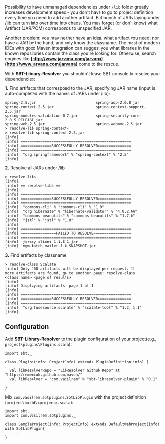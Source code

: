 Possibility to have unmanaged dependencies under `/lib` folder greatly increases development speed - you don't have to go to project definition every time you need to add another artifact. But bunch of JARs laying under /lib can turn into over time into chaos. You may forget (or don't know) what Artifact (JAR/POM) corresponds to unspecified JAR.

Another problem: you may neither have an idea, what artifact you need, nor have a JAR by the hand, and only know the classname. The most of modern IDEs with good Maven integration can suggest you what libraries in the known repositories contain the class you're looking for. Otherwise, search engines like **[http://www.jarvana.com/jarvana](http://www.jarvana.com/jarvana)** come to the rescue.


With **SBT-Library-Resolver** you shouldn't leave SBT console to resolve your dependencies:

**1.**  Find artifacts that correspond to the JAR, specifying JAR name (input is auto-completed with the names of JARs under /lib):

	spring-2.5.jar                           spring-aop-2.0.8.jar
	spring-context-2.5.jar                   spring-context-support-2.5.jar
	spring-modules-validation-0.7.jar        spring-security-core-2.0.5.RELEASE.jar
	spring-web-2.5.jar                       spring-webmvc-2.5.jar
	> resolve-lib spring-context-
	> resolve-lib spring-context-2.5.jar
	[info]
	[info] ==================================================
	[info] ==============SUCCESSFULLY RESOLVED===============
	[info] ==================================================
	[info]  "org.springframework" % "spring-context" % "2.5"
	[info]
  
**2.** Resolve all JARs under /lib

	> resolve-libs
	[info]
	[info] == resolve-libs ==
	[info]
	[info] ==================================================
	[info] ==============SUCCESSFULLY RESOLVED===============
	[info] ==================================================
	[info]  "commons-cli" % "commons-cli" % "1.0"
	[info]  "org.hibernate" % "hibernate-validator" % "4.0.2.GA"
	[info]  "commons-beanutils" % "commons-beanutils" % "1.7.0"
	[info]  "jstl" % "jstl" % "1.0"
	[info]
	[info] ==================================================
	[info] ================FAILED TO RESOLVE=================
	[info] ==================================================
	[info]  jersey-client-1.1.5.1.jar
	[info]  mgm-batch_mailer-1.0-SNAPSHOT.jar

**3.** Find artifacts by classname

	> resolve-class Scalate
	[info] Only 100 artifacts will be displayed per request. If 
	more artifacts are found, go to another page: resolve-class 
	<class name> <page of results>
	[info]
	[info] Displaying artifacts: page 1 of 1
	[info]
	[info] ==================================================
	[info] ==============SUCCESSFULLY RESOLVED===============
	[info] ==================================================
	[info]  "org.fusesource.scalate" % "scalate-tool" % "1.2, 1.1"
	[info]

## Configuration

Add **SBT-Library-Resolver** to the plugin configuration of your project(e.g., `project\plugins\Plugins.scala`):

	import sbt._

	class Plugins(info: ProjectInfo) extends PluginDefinition(info) {

	  val libResolverRepo = "LibResolver Github Repo" at "http://remeniuk.github.com/maven/"
	  val libResolver = "com.vasilrem" % "sbt-libresolver-plugin" % "0.1"

	}

Mix `com.vasilrem.sbtplugins.SbtLibPlugin` with the project definition (`project\build\<project>.scala`):

	import sbt._
	import com.vasilrem.sbtplugins._

	class SampleProject(info: ProjectInfo) extends DefaultWebProject(info) with SbtLibPlugin{	
	   ...
	}